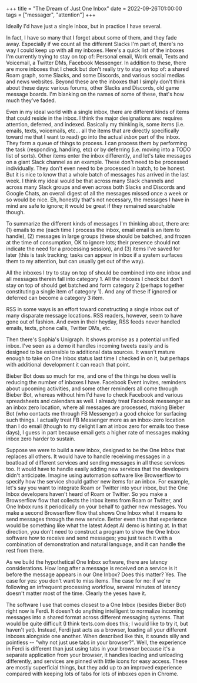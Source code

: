 +++
title = "The Dream of Just One Inbox"
date = 2022-09-26T01:00:00
tags = ["messager", "attention"]
+++

Ideally I'd have just a single inbox, but in practice I have several.

In fact, I have so many that I forget about some of them, and they fade away. Especially if we count all the different Slacks I'm part of, there's no way I could keep up with all my inboxes. Here's a quick list of the inboxes I'm currently trying to stay on top of: Personal email, Work email, Texts and Voicemail, a Twitter DMs, Facebook Messenger. In addition to these, there are more inboxes that I check but don't really try to stay on top of: a shared Roam graph, some Slacks, and some Discords, and various social medias and news websites. Beyond these are the inboxes that I simply don't think about these days: various forums, other Slacks and Discords, old game message boards. I'm blanking on the names of some of these, that's how much they've faded.

Even in my ideal world with a single inbox, there are different kinds of items that could reside in the inbox. I think the major designations are: requires attention, deferred, and indexed. Basically my thinking is, some items (i.e. emails, texts, voicemails, etc... all the items that are directly specifically toward me that I want to read) go into the actual _inbox_ part of the inbox. They form a queue of things to process. I can process them by performing the task (responding, handling, etc) or by deferring (i.e. moving into a TODO list of sorts). Other items enter the inbox differently, and let's take messages on a giant Slack channel as an example. These don't need to be processed individually. They don't even need to be processed in batch, to be honest. But it is nice to know that a whole batch of messages has arrived in the last week. I think my ideal would be that across many Slack channels and across many Slack groups and even across both Slacks and Discords and Google Chats, an overall digest of all the messages missed once a week or so would be nice. Eh, honestly that's not necessary, the messages I have in mind are safe to ignore; it would be great if they remained searchable though.

To summarize the different kinds of messages I'm thinking about, there are: (1) emails to me (each time I process the inbox, email email is an item to handle), (2) messages in large groups (these should be batched, and frozen at the time of consumption, OK to ignore lots; their presence should not indicate the need for a processing session), and (3) items I've saved for later (this is task tracking; tasks can appear in inbox if a system surfaces them to my attention, but can usually get out of the way).

All the inboxes I try to stay on top of should be combined into one inbox and all messages therein fall into category 1. All the inboxes I check but don't stay on top of should get batched and form category 2 (perhaps together constituting a single item of category 1). And any of these if ignored or deferred can become a category 3 item.

RSS in some ways is an effort toward constructing a single inbox out of many disparate message locations. RSS readers, however, seem to have gone out of fashion. And even in their heyday, RSS feeds never handled emails, texts, phone calls, Twitter DMs, etc.

Then there's Sophia's Unigraph. It shows promise as a potential unified inbox. I've seen as a demo it handles incoming tweets easily and is designed to be extensible to additional data sources. It wasn't mature enough to take on One Inbox status last time I checked in on it, but perhaps with additional development it can reach that point.

Bieber Bot does so much for me, and one of the things he does well is reducing the number of inboxes I have. Facebook Event invites, reminders about upcoming activities, and some other reminders all come through Bieber Bot, whereas without him I'd have to check Facebook and various spreadsheets and calendars as well. I already treat Facebook messenger as an inbox zero location, where all messages are processed, making Bieber Bot (who contacts me through FB Messenger) a good choice for surfacing such things. I actually treat FB Messenger more as an inbox-zero location than I do email (though to my delight I am at inbox zero for emails too these days), I guess in part because email gets a higher rate of messages making inbox zero harder to sustain.

Suppose we were to build a new inbox, designed to be the One Inbox that replaces all others.
It would have to handle receiving messages in a boatload of different services and sending messages in all these services too.
It would have to handle easily adding new services that the developers didn't anticipate.
Imagine using automation software like Browserflow to specify how the service should gather new items for an inbox.
For example, let's say you want to integrate Roam or Twitter into your inbox, but the One Inbox developers haven't heard of Roam or Twitter.
So you make a Browserflow flow that collects the inbox items from Roam or Twitter, and One Inbox runs it periodically on your behalf to gather new messages. You make a second Browserflow flow that shows One Inbox what it means to send messages through the new service.
Better even than that experience would be something like what the latest Adept AI demo is hinting at. In that direction, you don't need to construct a program to show the One Inbox software how to receive and send messages; you just teach it with a combination of demonstration and natural language, and it can handle the rest from there.

As we build the hypothetical One Inbox software, there are latency considerations. How long after a message is received on a service is it before the message appears in our One Inbox? Does this matter? Yes. The case for yes: you don't want to miss items. The case for no: if we're following an infrequent processing workflow, several minutes of latency doesn't matter most of the time. Clearly the yeses have it.

The software I use that comes closest to a One Inbox (besides Bieber Bot) right now is Ferdi. It doesn't do anything intelligent to normalize incoming messages into a shared format across different messaging systems. That would be quite difficult (I think texts.com does this; I would like to try it, but haven't yet). Instead, Ferdi just acts as a browser, loading all your different inboxes alongside one another. When described like this, it sounds silly and pointless -- "why not just use tabs in your browser?". Well, the experience in Ferdi is different than just using tabs in your browser because it's a separate application from your browser, it handles loading and unloading differently, and services are pinned with little icons for easy access. These are mostly superficial things, but they add up to an improved experience compared with keeping lots of tabs for lots of inboxes open in Chrome.
